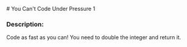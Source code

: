 # You Can't Code Under Pressure 1

### Description:
Code as fast as you can! You need to double the integer and return it.